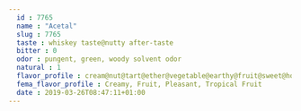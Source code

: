 ```yaml
---
  id : 7765
  name : "Acetal"
  slug : 7765
  taste : whiskey taste@nutty after-taste
  bitter : 0
  odor : pungent, green, woody solvent odor
  natural : 1
  flavor_profile : cream@nut@tart@ether@vegetable@earthy@fruit@sweet@honey@green
  fema_flavor_profile : Creamy, Fruit, Pleasant, Tropical Fruit
  date : 2019-03-26T08:47:11+01:00
---
```



